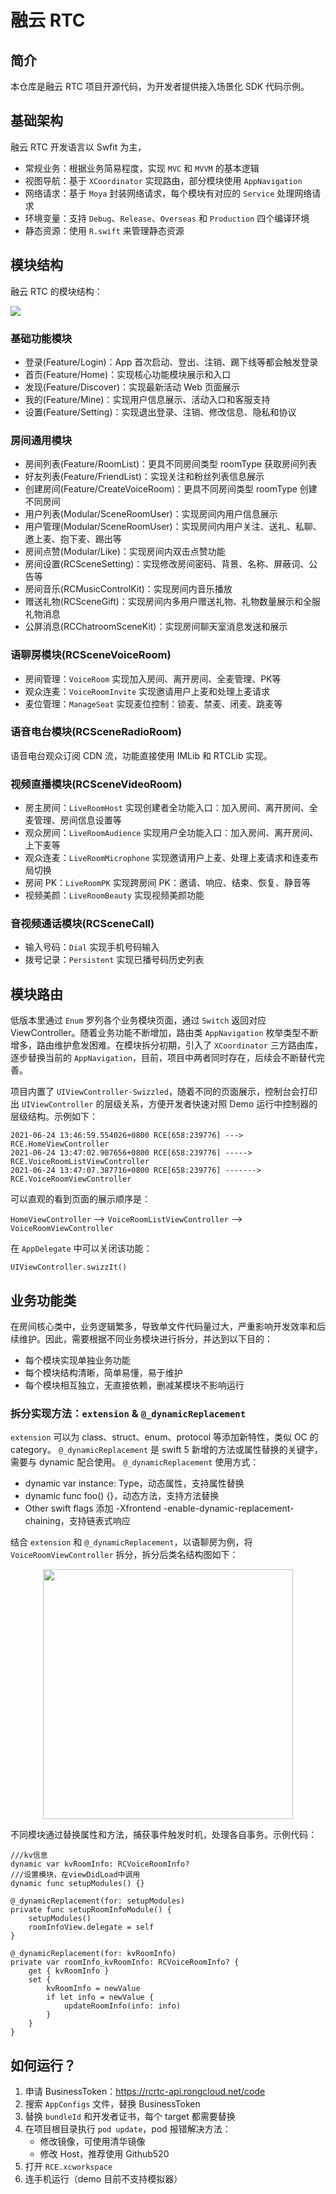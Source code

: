 # 融云 RTC

## 简介
本仓库是融云 RTC 项目开源代码，为开发者提供接入场景化 SDK 代码示例。

## 基础架构

融云 RTC 开发语言以 Swfit 为主，

* 常规业务：根据业务简易程度，实现 `MVC` 和 `MVVM` 的基本逻辑
* 视图导航：基于 `XCoordinator` 实现路由，部分模块使用 `AppNavigation`
* 网络请求：基于 `Moya` 封装网络请求，每个模块有对应的 `Service` 处理网络请求
* 环境变量：支持 `Debug`、`Release`、`Overseas` 和 `Production` 四个编译环境
* 静态资源：使用 `R.swift` 来管理静态资源


## 模块结构

融云 RTC 的模块结构：

![](https://tva1.sinaimg.cn/large/e6c9d24ely1h09hsslebwj213k0u0ad1.jpg)

### 基础功能模块

- 登录(Feature/Login)：App 首次启动、登出、注销、踢下线等都会触发登录
- 首页(Feature/Home)：实现核心功能模块展示和入口
- 发现(Feature/Discover)：实现最新活动 Web 页面展示
- 我的(Feature/Mine)：实现用户信息展示、活动入口和客服支持
- 设置(Feature/Setting)：实现退出登录、注销、修改信息、隐私和协议


### 房间通用模块

- 房间列表(Feature/RoomList)：更具不同房间类型 roomType 获取房间列表
- 好友列表(Feature/FriendList)：实现关注和粉丝列表信息展示
- 创建房间(Feature/CreateVoiceRoom)：更具不同房间类型 roomType 创建不同房间
- 用户列表(Modular/SceneRoomUser)：实现房间内用户信息展示
- 用户管理(Modular/SceneRoomUser)：实现房间内用户关注、送礼、私聊、邀上麦、抱下麦、踢出等
- 房间点赞(Modular/Like)：实现房间内双击点赞功能
- 房间设置(RCSceneSetting)：实现修改房间密码、背景、名称、屏蔽词、公告等
- 房间音乐(RCMusicControlKit)：实现房间内音乐播放
- 赠送礼物(RCSceneGift)：实现房间内多用户赠送礼物、礼物数量展示和全服礼物消息
- 公屏消息(RCChatroomSceneKit)：实现房间聊天室消息发送和展示

### 语聊房模块(RCSceneVoiceRoom)

- 房间管理：`VoiceRoom` 实现加入房间、离开房间、全麦管理、PK等
- 观众连麦：`VoiceRoomInvite` 实现邀请用户上麦和处理上麦请求
- 麦位管理：`ManageSeat` 实现麦位控制：锁麦、禁麦、闭麦、跳麦等

### 语音电台模块(RCSceneRadioRoom)

语音电台观众订阅 CDN 流，功能直接使用 IMLib 和 RTCLib 实现。

### 视频直播模块(RCSceneVideoRoom)

- 房主房间：`LiveRoomHost` 实现创建者全功能入口：加入房间、离开房间、全麦管理、房间信息设置等
- 观众房间：`LiveRoomAudience` 实现用户全功能入口：加入房间、离开房间、上下麦等
- 观众连麦：`LiveRoomMicrophone` 实现邀请用户上麦、处理上麦请求和连麦布局切换
- 房间 PK：`LiveRoomPK` 实现跨房间 PK：邀请、响应、结束、恢复、静音等
- 视频美颜：`LiveRoomBeauty` 实现视频美颜功能

### 音视频通话模块(RCSceneCall)

- 输入号码：`Dial` 实现手机号码输入
- 拨号记录：`Persistent` 实现已播号码历史列表

## 模块路由

低版本里通过 `Enum` 罗列各个业务模块页面，通过 `Switch` 返回对应 ViewController。随着业务功能不断增加，路由类 `AppNavigation` 枚举类型不断增多，路由维护愈发困难。在模块拆分初期，引入了 `XCoordinator` 三方路由库，逐步替换当前的 `AppNavigation`，目前，项目中两者同时存在，后续会不断替代完善。

项目内置了 `UIViewController-Swizzled`，随着不同的页面展示，控制台会打印出 `UIViewController` 的层级关系，方便开发者快速对照 Demo 运行中控制器的层级结构。示例如下：

```
2021-06-24 13:46:59.554026+0800 RCE[658:239776] ---> RCE.HomeViewController
2021-06-24 13:47:02.907656+0800 RCE[658:239776] -----> RCE.VoiceRoomListViewController
2021-06-24 13:47:07.387716+0800 RCE[658:239776] -------> RCE.VoiceRoomViewController
```

可以直观的看到页面的展示顺序是：

 `HomeViewController` --> `VoiceRoomListViewController` --> `VoiceRoomViewController`

在 `AppDelegate` 中可以关闭该功能：

`UIViewController.swizzIt()` 

## 业务功能类

在房间核心类中，业务逻辑繁多，导致单文件代码量过大，严重影响开发效率和后续维护。因此，需要根据不同业务模块进行拆分，并达到以下目的：

- 每个模块实现单独业务功能
- 每个模块结构清晰，简单易懂，易于维护
- 每个模块相互独立，无直接依赖，删减某模块不影响运行

### 拆分实现方法：`extension` & `@_dynamicReplacement`

`extension` 可以为 class、struct、enum、protocol 等添加新特性，类似 OC 的 category。
`@_dynamicReplacement` 是 swift 5 新增的方法或属性替换的关键字，需要与 dynamic 配合使用。
`@_dynamicReplacement` 使用方式：
- dynamic var instance: Type，动态属性，支持属性替换
- dynamic func foo() {}，动态方法，支持方法替换
- Other swift flags 添加 -Xfrontend -enable-dynamic-replacement-chaining，支持链表式响应

结合 `extension` 和 `@_dynamicReplacement`，以语聊房为例，将 `VoiceRoomViewController` 拆分，拆分后类名结构图如下：
<div align=center>
<img src="https://tva1.sinaimg.cn/large/008i3skNly1grt8zygt19j30u013kn3o.jpg" width="400px" height="auto" />
</div>

不同模块通过替换属性和方法，捕获事件触发时机，处理各自事务。示例代码：
```
///kv信息
dynamic var kvRoomInfo: RCVoiceRoomInfo?
///设置模块，在viewDidLoad中调用
dynamic func setupModules() {}

@_dynamicReplacement(for: setupModules)
private func setupRoomInfoModule() {
	setupModules()
	roomInfoView.delegate = self
}
    
@_dynamicReplacement(for: kvRoomInfo)
private var roomInfo_kvRoomInfo: RCVoiceRoomInfo? {
	get { kvRoomInfo }
	set {
		kvRoomInfo = newValue
		if let info = newValue {
			updateRoomInfo(info: info)
		}
	}
}
```

## 如何运行？

1. 申请 BusinessToken：https://rcrtc-api.rongcloud.net/code
2. 搜索 `AppConfigs` 文件，替换 BusinessToken
3. 替换 `bundleId` 和开发者证书，每个 target 都需要替换
4. 在项目根目录执行 `pod update`，pod 报错解决方法：
	- 修改镜像，可使用清华镜像
	- 修改 Host，推荐使用 Github520
5. 打开 `RCE.xcworkspace`
6. 连手机运行（demo 目前不支持模拟器）
